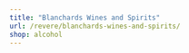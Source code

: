 ```yaml
---
title: "Blanchards Wines and Spirits"
url: /revere/blanchards-wines-and-spirits/
shop: alcohol
---
```

